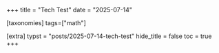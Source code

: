 +++
title = "Tech Test"
date = "2025-07-14"

[taxonomies]
tags=["math"]

[extra]
typst = "posts/2025-07-14-tech-test"
hide_title = false 
toc = true
+++
